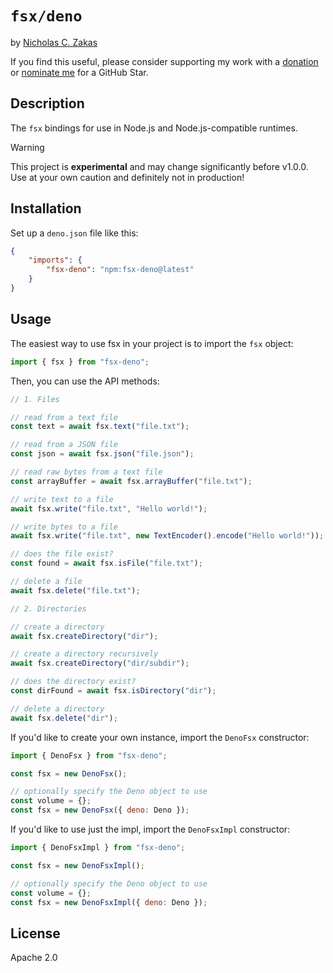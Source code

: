 # `fsx/deno`

by [Nicholas C. Zakas](https://humanwhocodes.com)

If you find this useful, please consider supporting my work with a [donation](https://humanwhocodes.com/donate) or [nominate me](https://stars.github.com/nominate/) for a GitHub Star.

## Description

The `fsx` bindings for use in Node.js and Node.js-compatible runtimes.

> [!WARNING]
> This project is **experimental** and may change significantly before v1.0.0. Use at your own caution and definitely not in production!

## Installation

Set up a `deno.json` file like this:

```json
{
	"imports": {
		"fsx-deno": "npm:fsx-deno@latest"
	}
}
```

## Usage

The easiest way to use fsx in your project is to import the `fsx` object:

```js
import { fsx } from "fsx-deno";
```

Then, you can use the API methods:

```js
// 1. Files

// read from a text file
const text = await fsx.text("file.txt");

// read from a JSON file
const json = await fsx.json("file.json");

// read raw bytes from a text file
const arrayBuffer = await fsx.arrayBuffer("file.txt");

// write text to a file
await fsx.write("file.txt", "Hello world!");

// write bytes to a file
await fsx.write("file.txt", new TextEncoder().encode("Hello world!"));

// does the file exist?
const found = await fsx.isFile("file.txt");

// delete a file
await fsx.delete("file.txt");

// 2. Directories

// create a directory
await fsx.createDirectory("dir");

// create a directory recursively
await fsx.createDirectory("dir/subdir");

// does the directory exist?
const dirFound = await fsx.isDirectory("dir");

// delete a directory
await fsx.delete("dir");
```

If you'd like to create your own instance, import the `DenoFsx` constructor:

```js
import { DenoFsx } from "fsx-deno";

const fsx = new DenoFsx();

// optionally specify the Deno object to use
const volume = {};
const fsx = new DenoFsx({ deno: Deno });
```

If you'd like to use just the impl, import the `DenoFsxImpl` constructor:

```js
import { DenoFsxImpl } from "fsx-deno";

const fsx = new DenoFsxImpl();

// optionally specify the Deno object to use
const volume = {};
const fsx = new DenoFsxImpl({ deno: Deno });
```

## License

Apache 2.0
